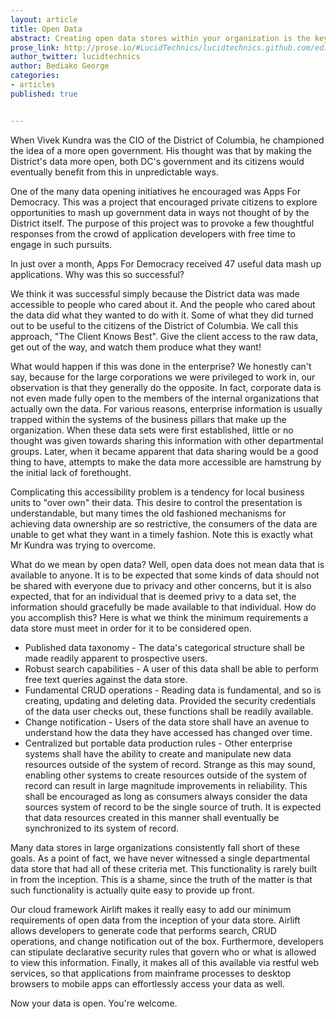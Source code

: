 ```yaml
---
layout: article
title: Open Data
abstract: Creating open data stores within your organization is the key to increasing data discovery and reuse.
prose_link: http://prose.io/#LucidTechnics/lucidtechnics.github.com/edit/master/_posts/articles/2012-12-11-open-data.md
author_twitter: lucidtechnics
author: Bediako George
categories:
- articles
published: true


---
```


When Vivek Kundra was the CIO of the District of Columbia, he championed the idea of a more open government. His thought was that by making the District's data more open, both DC's government and its citizens would eventually benefit from this in unpredictable ways.

One of the many data opening initiatives he encouraged was Apps For Democracy. This was a project that encouraged private citizens to explore opportunities to mash up government data in ways not thought of by the District itself. The purpose of this project was to provoke a few thoughtful responses from the crowd of application developers with free time to engage in such pursuits.

In just over a month, Apps For Democracy received 47 useful data mash up applications. Why was this so successful?

We think it was successful simply because the District data was made accessible to people who cared about it. And the people who cared about the data did what they wanted to do with it. Some of what they did turned out to be useful to the citizens of the District of Columbia.  We call this approach, "The Client Knows Best". Give the client access to the raw data, get out of the way, and watch them produce what they want!

What would happen if this was done in the enterprise? We honestly can't say, because for the large corporations we were privileged to work in, our observation is that they generally do the opposite. In fact, corporate data is not even made fully open to the members of the internal organizations that actually own the data. For various reasons, enterprise information is usually trapped within the systems of the business pillars that make up the organization. When these data sets were first established, little or no thought was given towards sharing this information with other departmental groups. Later, when it became apparent that data sharing would be a good thing to have, attempts to make the data more accessible are hamstrung by the initial lack of forethought.

Complicating this accessibility problem is a tendency for local business units to "over own" their data. This desire to control the presentation is understandable, but many times the old fashioned mechanisms for achieving data ownership are so restrictive, the consumers of the data are unable to get what they want in a timely fashion.  Note this is exactly what Mr Kundra was trying to overcome.

What do we mean by open data? Well, open data does not mean data that is available to anyone. It is to be expected that some kinds of data should not be shared with everyone due to privacy and other concerns, but it is also expected, that for an individual that is deemed privy to a data set, the information should gracefully be made available to that individual. How do you accomplish this? Here is what we think the minimum requirements a data store must meet in order for it to be considered open.

* Published data taxonomy - The data's categorical structure shall be made readily apparent to prospective users.
* Robust search capabilities - A user of this data shall be able to perform free text queries against the data store.
* Fundamental CRUD operations - Reading data is fundamental, and so is creating, updating and deleting data. Provided the security credentials of the data user checks out, these functions shall be readily available.
* Change notification - Users of the data store shall have an avenue to understand how the data they have accessed has changed over time.
* Centralized but portable data production rules - Other enterprise systems shall have the ability to create and manipulate new data resources outside of the system of record. Strange as this may sound, enabling other systems to create resources outside of the system of record can result in large magnitude improvements in reliability. This shall be encouraged as long as consumers always consider the data sources system of record to be the single source of truth. It is expected that data resources created in this manner shall eventually be synchronized to its system of record. 

Many data stores in large organizations consistently fall short of these goals. As a point of fact, we have never witnessed a single departmental data store that had all of these criteria met. This functionality is rarely built in from the inception. This is a shame, since the truth of the matter is that such functionality is actually quite easy to provide up front.

Our cloud framework Airlift makes it really easy to add our minimum requirements of open data from the inception of your data store. Airlift allows developers to generate code that performs search, CRUD operations, and change notification out of the box. Furthermore, developers can stipulate declarative security rules that govern who or what is allowed to view this information. Finally, it makes all of this available via restful web services, so that applications from mainframe processes to desktop browsers to mobile apps can effortlessly access your data as well.

Now your data is open.  You're welcome.